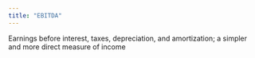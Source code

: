 ```yaml
---
title: "EBITDA"
---
```

Earnings before interest, taxes, depreciation, and amortization; a simpler and more direct measure of income

